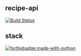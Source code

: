 ## recipe-api

[![Build Status](https://travis-ci.org/harry100/recipe-api.svg?branch=main)](https://travis-ci.org/harry100/recipe-api)

## stack
[![forthebadge made-with-python](http://ForTheBadge.com/images/badges/made-with-python.svg)](https://www.python.org/)

